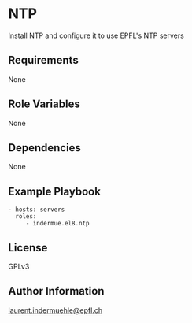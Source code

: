 NTP
=========

Install NTP and configure it to use EPFL's NTP servers

Requirements
------------

None


Role Variables
--------------

None


Dependencies
------------

None


Example Playbook
----------------

    - hosts: servers
      roles:
         - indermue.el8.ntp


License
-------

GPLv3

Author Information
------------------

laurent.indermuehle@epfl.ch
